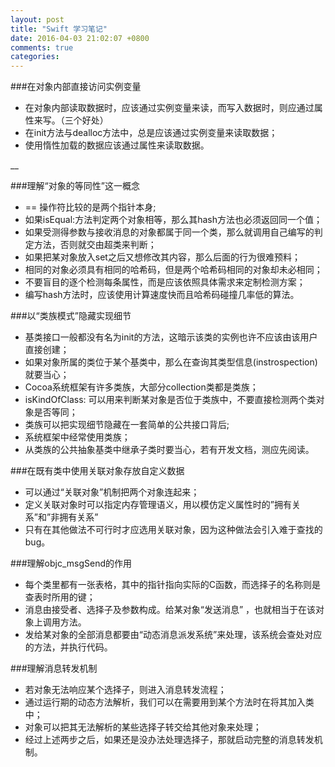 ```yaml
---
layout: post
title: "Swift 学习笔记"
date: 2016-04-03 21:02:07 +0800
comments: true
categories: 
---
```

###在对象内部直接访问实例变量

- 在对象内部读取数据时，应该通过实例变量来读，而写入数据时，则应通过属性来写。（三个好处）
- 在init方法与dealloc方法中，总是应该通过实例变量来读取数据；
- 使用惰性加载的数据应该通过属性来读取数据。

__

###理解“对象的等同性”这一概念

- == 操作符比较的是两个指针本身;
- 如果isEqual:方法判定两个对象相等，那么其hash方法也必须返回同一个值；
- 如果受测得参数与接收消息的对象都属于同一个类，那么就调用自己编写的判定方法，否则就交由超类来判断；
- 如果把某对象放入set之后又想修改其内容，那么后面的行为很难预料；
- 相同的对象必须具有相同的哈希码，但是两个哈希码相同的对象却未必相同；
- 不要盲目的逐个检测每条属性，而是应该依照具体需求来定制检测方案；
- 编写hash方法时，应该使用计算速度快而且哈希码碰撞几率低的算法。

###以“类族模式”隐藏实现细节

- 基类接口一般都没有名为init的方法，这暗示该类的实例也许不应该由该用户直接创建；
- 如果对象所属的类位于某个基类中，那么在查询其类型信息(instrospection)就要当心；
- Cocoa系统框架有许多类族，大部分collection类都是类族；
- isKindOfClass: 可以用来判断某对象是否位于类族中，不要直接检测两个类对象是否等同；
- 类族可以把实现细节隐藏在一套简单的公共接口背后;
- 系统框架中经常使用类族；
- 从类族的公共抽象基类中继承子类时要当心，若有开发文档，测应先阅读。

###在既有类中使用关联对象存放自定义数据

- 可以通过“关联对象”机制把两个对象连起来；
- 定义关联对象时可以指定内存管理语义，用以模仿定义属性时的”拥有关系”和”非拥有关系”
- 只有在其他做法不可行时才应选用关联对象，因为这种做法会引入难于查找的bug。

###理解objc_msgSend的作用

- 每个类里都有一张表格，其中的指针指向实际的C函数，而选择子的名称则是查表时所用的键；
- 消息由接受者、选择子及参数构成。给某对象“发送消息” ，也就相当于在该对象上调用方法。
- 发给某对象的全部消息都要由“动态消息派发系统”来处理，该系统会查处对应的方法，并执行代码。

###理解消息转发机制

- 若对象无法响应某个选择子，则进入消息转发流程；
- 通过运行期的动态方法解析，我们可以在需要用到某个方法时在将其加入类中；
- 对象可以把其无法解析的某些选择子转交给其他对象来处理；
- 经过上述两步之后，如果还是没办法处理选择子，那就启动完整的消息转发机制。
